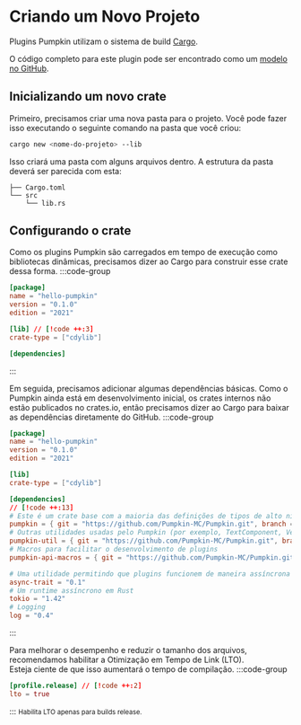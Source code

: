 # Criando um Novo Projeto

Plugins Pumpkin utilizam o sistema de build [Cargo](https://doc.rust-lang.org/book/ch01-03-hello-cargo.html).

O código completo para este plugin pode ser encontrado como um [modelo no GitHub](https://github.com/vyPal/Hello-Pumpkin).

## Inicializando um novo crate

Primeiro, precisamos criar uma nova pasta para o projeto. Você pode fazer isso executando o seguinte comando na pasta que você criou:

```bash
cargo new <nome-do-projeto> --lib
```

Isso criará uma pasta com alguns arquivos dentro. A estrutura da pasta deverá ser parecida com esta:

```
├── Cargo.toml
└── src
    └── lib.rs
```

## Configurando o crate

Como os plugins Pumpkin são carregados em tempo de execução como bibliotecas dinâmicas, precisamos dizer ao Cargo para construir esse crate dessa forma.
:::code-group

```toml [Cargo.toml]
[package]
name = "hello-pumpkin"
version = "0.1.0"
edition = "2021"

[lib] // [!code ++:3]
crate-type = ["cdylib"]

[dependencies]
```

:::

Em seguida, precisamos adicionar algumas dependências básicas. Como o Pumpkin ainda está em desenvolvimento inicial, os crates internos não estão publicados no crates.io, então precisamos dizer ao Cargo para baixar as dependências diretamente do GitHub.
:::code-group

```toml [Cargo.toml]
[package]
name = "hello-pumpkin"
version = "0.1.0"
edition = "2021"

[lib]
crate-type = ["cdylib"]

[dependencies]
// [!code ++:13]
# Este é um crate base com a maioria das definições de tipos de alto nível
pumpkin = { git = "https://github.com/Pumpkin-MC/Pumpkin.git", branch = "master", package = "pumpkin" }
# Outras utilidades usadas pelo Pumpkin (por exemplo, TextComponent, Vectors...)
pumpkin-util = { git = "https://github.com/Pumpkin-MC/Pumpkin.git", branch = "master", package = "pumpkin-util" }
# Macros para facilitar o desenvolvimento de plugins
pumpkin-api-macros = { git = "https://github.com/Pumpkin-MC/Pumpkin.git", branch = "master", package = "pumpkin-api-macros" }

# Uma utilidade permitindo que plugins funcionem de maneira assíncrona
async-trait = "0.1"
# Um runtime assíncrono em Rust
tokio = "1.42"
# Logging
log = "0.4"
```

:::

Para melhorar o desempenho e reduzir o tamanho dos arquivos, recomendamos habilitar a Otimização em Tempo de Link (LTO).  
Esteja ciente de que isso aumentará o tempo de compilação.
:::code-group

```toml [Cargo.toml]
[profile.release] // [!code ++:2]
lto = true
```

:::
<small>Habilita LTO apenas para builds release.</small>
